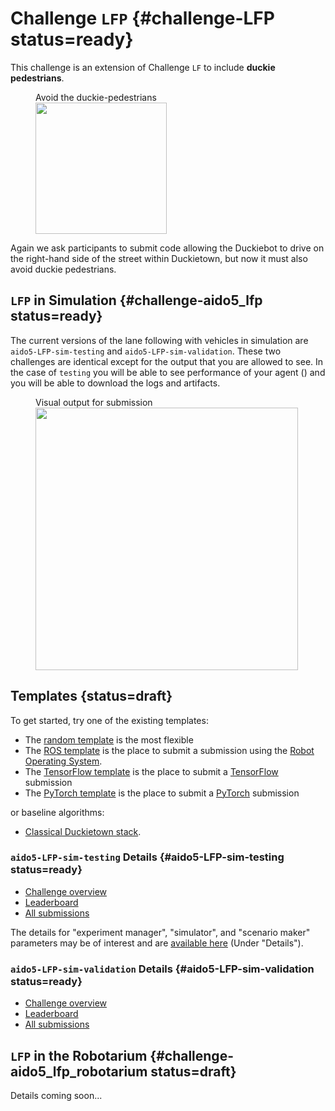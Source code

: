 # Challenge `LFP` {#challenge-LFP status=ready}

This challenge is an extension of Challenge `LF` to include **duckie pedestrians**. 



<figure figure-id="fig:lane-following-vehicles-intersections-LFP">
    <figcaption>Avoid the duckie-pedestrians</figcaption>
    <img style='width:15em' src="/LFP.jpg"/>
</figure>


Again we ask participants to submit code allowing the Duckiebot to drive on the right-hand side of the street within Duckietown, but now it must also avoid duckie pedestrians. 

<!-- * This challenge uses the Duckietown challenge infrastructure. The precise definition of the challenge is in the [challenge definition repository](https://github.com/duckietown/challenge-aido_LF). -->


## `LFP` in Simulation {#challenge-aido5_lfp status=ready}

The current versions of the lane following with vehicles in simulation are `aido5-LFP-sim-testing` and `aido5-LFP-sim-validation`. These two challenges are identical except for the output that you are allowed to see. In the case of `testing` you will be able to see performance of your agent ([](#fig:submission-output-lfp))  and you will be able to download the logs and artifacts. 

<figure figure-id="fig:submission-output-lfp">
    <figcaption>Visual output for submission</figcaption>
    <img style='width:30em' src="submission-output-lfp.png"/>
</figure>

## Templates {status=draft}

To get started, try one of the existing templates:

* The [random template](#minimal-template) is the most flexible
* The [ROS template](#ros-template) is the place to submit a submission using the [Robot Operating System](http://www.ros.org/). 
* The [TensorFlow template](#tensorflow-template) is the place to submit a [TensorFlow](https://www.tensorflow.org/) submission
* The [PyTorch template](#pytorch-template) is the place to submit a [PyTorch](https://pytorch.org/) submission


or baseline algorithms:

 - [Classical Duckietown stack](#ros-baseline).


### `aido5-LFP-sim-testing` Details {#aido5-LFP-sim-testing status=ready}

 - [Challenge overview](https://challenges.duckietown.org/v4/humans/challenges/aido5-LFP-sim-testing)
 - [Leaderboard](https://challenges.duckietown.org/v4/humans/challenges/aido5-LFP-sim-testing/leaderboard)
 - [All submissions](https://challenges.duckietown.org/v4/humans/challenges/aido5-LFP-sim-testing/submissions)


<!-- Interaction protocol: [`aido2_db18_agent-z2`](#aido2_db18_agent-z2) -->

The details for "experiment manager", "simulator", and "scenario maker" parameters may be of interest and are [available here](https://challenges.duckietown.org/v4/humans/challenges/aido5-LFP-sim-testing) (Under "Details").

### `aido5-LFP-sim-validation` Details {#aido5-LFP-sim-validation status=ready}

 - [Challenge overview](https://challenges.duckietown.org/v4/humans/challenges/aido5-LFP-sim-validation)
 - [Leaderboard](https://challenges.duckietown.org/v4/humans/challenges/aido5-LFP-sim-validation/leaderboard)
 - [All submissions](https://challenges.duckietown.org/v4/humans/challenges/aido5-LFP-sim-validation/submissions)


<!-- Interaction protocol: [`aido2_db18_agent-z2`](#aido2_db18_agent-z2) -->


## `LFP` in the Robotarium {#challenge-aido5_lfp_robotarium status=draft}

Details coming soon...

